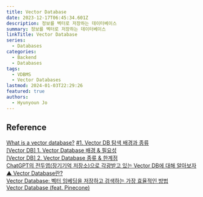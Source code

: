 ```yaml
---
title: Vector Database
date: 2023-12-17T06:45:34.601Z
description: 정보를 벡터로 저장하는 데이터베이스
summary: 정보를 벡터로 저장하는 데이터베이스
linkTitle: Vector Database
series:
  - Databases
categories:
  - Backend
  - Databases
tags:
  - VDBMS
  - Vector Databases
lastmod: 2024-01-03T22:29:26
featured: true
authors:
  - Hyunyoun Jo
---
```


## Reference

[What is a vector database?](https://learn.microsoft.com/en-us/semantic-kernel/memories/vector-db)
[#1. Vector DB 탐색 배경과 종류](https://velog.io/@woonge/Vector-DB-%EB%A7%A8%EB%95%85%EC%97%90-%ED%97%A4%EB%94%A9%ED%95%98%EA%B8%B0-1)  
[[Vector DB] 1. Vector Database 배경 & 필요성](https://hotorch.tistory.com/407)  
[[Vector DB] 2. Vector Database 종류 & 한계점](https://hotorch.tistory.com/406)  
[ChatGPT의 전두엽(장기기억 저장소)으로 각광받고 있는 Vector DB에 대해 알아보자](https://devocean.sk.com/blog/techBoardDetail.do?ID=164964&boardType=techBlog)  
[▲ Vector Database란?](https://news.hada.io/topic?id=9147&utm_source=pytorchkr)  
[Vector Database: 벡터 임베딩을 저장하고 검색하는 가장 효율적인 방법](https://smilegate.ai/en/2023/11/07/vector-database-%EB%B2%A1%ED%84%B0-%EC%9E%84%EB%B2%A0%EB%94%A9%EC%9D%84-%EC%A0%80%EC%9E%A5%ED%95%98%EA%B3%A0-%EA%B2%80%EC%83%89%ED%95%98%EB%8A%94-%EA%B0%80%EC%9E%A5-%ED%9A%A8%EC%9C%A8%EC%A0%81/)  
[Vector Database (feat. Pinecone)](https://velog.io/@tura/vector-databases)

